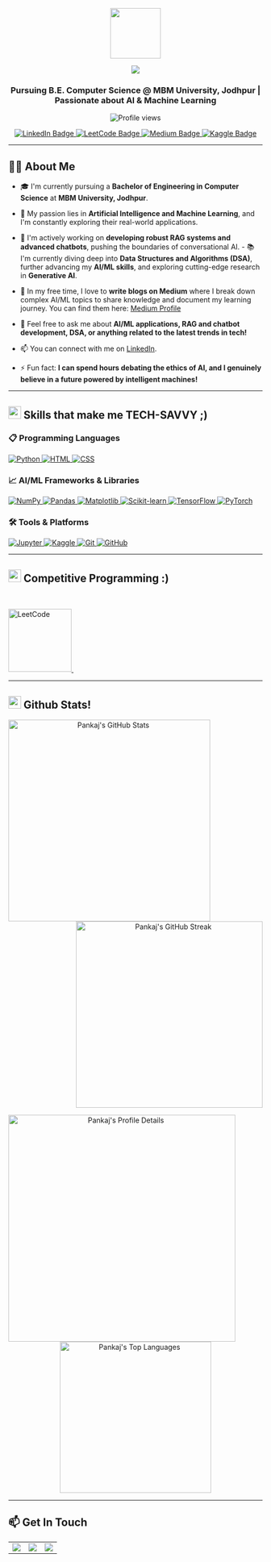 <p align="center">
  <img src="https://media.giphy.com/media/M9gbBd9nbDrOTu1Mqx/giphy.gif" width="100"/>
</p>
<p align="center">
<img src="https://readme-typing-svg.herokuapp.com?color=%23007bff&size=25&center=true&vCenter=true&width=433&height=50&lines=I'm+Pankaj+Goyal;AI/ML+Enthusiast;Future+Innovator;Blogger+&amp;+Learner"></p>
<h3 align="center"> Pursuing B.E. Computer Science @ MBM University, Jodhpur | Passionate about AI & Machine Learning </h3>

<div align="center">
<img src="https://komarev.com/ghpvc/?username=Pankaj4152&style=flat-square&color=blue" alt="Profile views"/>
</div>

<p align="center">
  <a href="https://www.linkedin.com/in/pankaj4152/">
    <img src="https://img.shields.io/badge/LinkedIn-blue?style=for-the-badge&logo=linkedin&logoColor=white" alt="LinkedIn Badge"/>
  </a>
  <a href="https://leetcode.com/u/Pankaj4152/">
    <img src="https://img.shields.io/badge/LeetCode-orange?style=for-the-badge&logo=leetcode&logoColor=white" alt="LeetCode Badge"/>
  </a>
  <a href="https://medium.com/@pankajgoyal4152">
    <img src="https://img.shields.io/badge/Medium-black?style=for-the-badge&logo=medium&logoColor=white" alt="Medium Badge"/>
  </a>
  <a href="https://www.kaggle.com/pankajgoyal4152">
    <img src="https://img.shields.io/badge/Kaggle-blue?style=for-the-badge&logo=kaggle&logoColor=white" alt="Kaggle Badge"/>
  </a>
</p>

---

## :woman_technologist: About Me

- 🎓 I'm currently pursuing a **Bachelor of Engineering in Computer Science** at **MBM University, Jodhpur**.

- 🤖 My passion lies in **Artificial Intelligence and Machine Learning**, and I'm constantly exploring their real-world applications.

- 🔭 I'm actively working on **developing robust RAG systems and advanced chatbots**, pushing the boundaries of conversational AI. - 📚 I'm currently diving deep into **Data Structures and Algorithms (DSA)**, further advancing my **AI/ML skills**, and exploring cutting-edge research in **Generative AI**.

- 📝 In my free time, I love to **write blogs on Medium** where I break down complex AI/ML topics to share knowledge and document my learning journey. You can find them here: [Medium Profile](https://medium.com/@pankajgoyal4152)

- 💬 Feel free to ask me about **AI/ML applications, RAG and chatbot development, DSA, or anything related to the latest trends in tech!**

- 📫 You can connect with me on [LinkedIn](https://www.linkedin.com/in/pankaj4152/).

- ⚡ Fun fact: **I can spend hours debating the ethics of AI, and I genuinely believe in a future powered by intelligent machines!**

---

## <img src="https://media2.giphy.com/media/QssGEmpkyEOhBCb7e1/giphy.gif?cid=ecf05e47a0n3gi1bfqntqmob8g9aid1oyj2wr3ds3mg700bl&rid=giphy.gif" width ="25"><b> Skills that make me TECH-SAVVY ;)</b>

### 📋 Programming Languages

<p align="left">
  <a href="https://www.python.org" target="_blank">
    <img alt="Python" src="https://img.shields.io/badge/Python-%2314354C.svg?logo=python&logoColor=white">
  </a>
  <a href="https://www.w3schools.com/html/" target="_blank">
   <img alt="HTML" src="https://img.shields.io/badge/HTML5-%23E34F26.svg?logo=html5&logoColor=white">
  </a>
  <a href="https://www.w3schools.com/css/" target="_blank">
    <img alt="CSS" src="https://img.shields.io/badge/CSS3-%231572B6.svg?logo=css3&logoColor=white">
  </a>
  </p>

### 📈 AI/ML Frameworks & Libraries

<p align="left">
  <a href="https://numpy.org" target="_blank">
    <img alt="NumPy" src="https://img.shields.io/badge/numpy-%23013243.svg?logo=numpy&logoColor=white">
  </a>
  <a href="https://pandas.pydata.org" target="_blank">
    <img alt="Pandas" src="https://img.shields.io/badge/pandas-%23150458.svg?logo=pandas&logoColor=white">
  </a>
  <a href="https://matplotlib.org" target="_blank">
    <img alt="Matplotlib" src="https://img.shields.io/badge/Matplotlib-%23BA4120.svg?logo=matplotlib&logoColor=white">
  </a>
  <a href="https://scikit-learn.org/stable/" target="_blank">
    <img alt="Scikit-learn" src="https://img.shields.io/badge/scikit--learn-%23F7931E.svg?logo=scikit-learn&logoColor=white">
  </a>
  <a href="https://www.tensorflow.org/" target="_blank">
    <img alt="TensorFlow" src="https://img.shields.io/badge/TensorFlow-%23FF6F00.svg?logo=tensorflow&logoColor=white">
  </a>
  <a href="https://pytorch.org/" target="_blank">
    <img alt="PyTorch" src="https://img.shields.io/badge/PyTorch-%23EE4C2C.svg?logo=pytorch&logoColor=white">
  </a>
  </p>

### 🛠️ Tools & Platforms

<p align="left">
  <a href="https://jupyter.org/" target="_blank">
    <img alt="Jupyter" src="https://img.shields.io/badge/Jupyter-%23F37626.svg?logo=jupyter&logoColor=white">
  </a>
  <a href="https://www.kaggle.com/" target="_blank">
    <img alt="Kaggle" src="https://img.shields.io/badge/Kaggle-%2320BEFF.svg?logo=kaggle&logoColor=white">
  </a>
  <a href="https://git-scm.com/" target="_blank">
    <img alt="Git" src="https://img.shields.io/badge/Git-%23F05033.svg?logo=git&logoColor=white"/>
  </a>
  <a href="https://github.com/" target="_blank">
    <img alt="GitHub" src="https://img.shields.io/badge/GitHub-%23121011.svg?logo=github&logoColor=white"/>
  </a>
  </p>

---

## <img src="https://media.giphy.com/media/iY8CRBdQXODJSCERIr/giphy.gif" width="25"> <b>Competitive Programming :) </b>
<br>

<p align="left">
  <a href="https://leetcode.com/u/Pankaj4152/" target="_blank"> <img alt="LeetCode" width="125" src="https://img.shields.io/badge/LeetCode-000000?logo=LeetCode&logoColor=d16c06"/> </a> &nbsp;&nbsp;&nbsp;&nbsp;&nbsp;&nbsp;&nbsp;&nbsp;&nbsp;
  </p>

---

## <img src="https://media.giphy.com/media/iY8CRBdQXODJSCERIr/giphy.gif" width="25"> <b>Github Stats!</b>

<p align="center">
  <img align="left" width="400" src="https://github-readme-stats.vercel.app/api?username=Pankaj4152&show_icons=true&locale=en&line_height=20&title_color=0A0FFF&icon_color=0A0FFF&text_color=D3D3D3&bg_color=0,000000,130F40" alt="Pankaj's GitHub Stats" />
  <img align="right" src="https://github-readme-streak-stats.herokuapp.com/?user=Pankaj4152&theme=dark&background=000000" width="370" alt="Pankaj's GitHub Streak"/>
</p>
<br clear="both">
<p align="center">
    <img src="https://github-profile-summary-cards.vercel.app/api/cards/profile-details?username=Pankaj4152&theme=github_dark&hide_border=true" align="left" width="450" alt="Pankaj's Profile Details"/>
    <img src="https://github-readme-stats.vercel.app/api/top-langs?username=Pankaj4152&layout=compact&theme=vision-friendly-dark" align="center" width="300" alt="Pankaj's Top Languages"/>
</p>

---

## :mailbox: Get In Touch
<div align="center">
<table border="0">
  <tr>
    <td> <a href="https://www.linkedin.com/in/pankaj4152/" target="_blank">  <img src="https://img.shields.io/badge/LinkedIn-Pankaj Goyal-%230077B5?style=for-the-badge&logo=linkedin&logoColor=white"> </a> </td>
    <td> <a href="https://medium.com/@pankajgoyal4152" target="_blank">  <img src="https://img.shields.io/badge/Medium-Pankaj Goyal-%231DA1F2?style=for-the-badge&logo=medium&logoColor=white"> </a> </td>
    <td> <a href="mailto:your_email@example.com" target="_blank">  <img src="https://img.shields.io/badge/Email-Connect-%23D14836?style=for-the-badge&logo=gmail&logoColor=white"> </a> </td>
    </tr>
</table>
</div>
